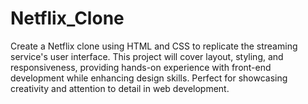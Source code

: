 # Netflix_Clone
Create a Netflix clone using HTML and CSS to replicate the streaming service's user interface. This project will cover layout, styling, and responsiveness, providing hands-on experience with front-end development while enhancing design skills. Perfect for showcasing creativity and attention to detail in web development.
